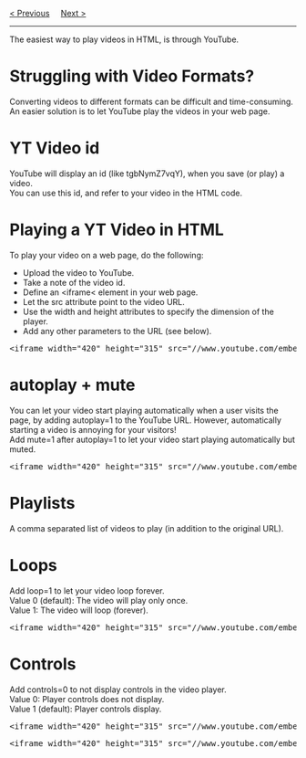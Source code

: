 <a href="/HTML/Media/Plug-ins.md">&lt; Previous</a>
&nbsp;&nbsp;&nbsp;
<a href="/HTML/APIs/Geolocation.md">Next &gt;</a>
<hr>
The easiest way to play videos in HTML, is through YouTube.
<h1>Struggling with Video Formats?</h1>
Converting videos to different formats can be difficult and time-consuming.
<br>
An easier solution is to let YouTube play the videos in your web page.
<h1>YT Video id</h1>
YouTube will display an id (like tgbNymZ7vqY), when you save (or play) a video.
<br>
You can use this id, and refer to your video in the HTML code.
<h1>Playing a YT Video in HTML</h1>
To play your video on a web page, do the following:
<ul>
  <li>Upload the video to YouTube.</li>
  <li>Take a note of the video id.</li>
  <li>Define an &lt;iframe&lt; element in your web page.</li>
  <li>Let the src attribute point to the video URL.</li>
  <li>Use the width and height attributes to specify the dimension of the player.</li>
  <li>Add any other parameters to the URL (see below).</li>
</ul>
<pre>&lt;iframe width="420" height="315" src="//www.youtube.com/embed/tgbNymZ7vqY"&gt;&lt;/iframe&gt;</pre>
<h1>autoplay + mute</h1>
You can let your video start playing automatically when a user visits the page, by adding autoplay=1 to the YouTube URL. However, automatically starting a video is annoying for your visitors!
<br>
Add mute=1 after autoplay=1 to let your video start playing automatically but muted.
<pre>&lt;iframe width="420" height="315" src="//www.youtube.com/embed/tgbNymZ7vqY?autoplay=1&mute=1"&gt;&lt;/iframe&gt;</pre>
<h1>Playlists</h1>
A comma separated list of videos to play (in addition to the original URL).
<h1>Loops</h1>
Add loop=1 to let your video loop forever.
<br>
Value 0 (default): The video will play only once.
<br>
Value 1: The video will loop (forever).
<pre>&lt;iframe width="420" height="315" src="//www.youtube.com/embed/tgbNymZ7vqY?playlist=tgbNymZ7vqY&loop=1"&gt;&lt;/iframe&gt;</pre>
<h1>Controls</h1>
Add controls=0 to not display controls in the video player.
<br>
Value 0: Player controls does not display.
<br>
Value 1 (default): Player controls display.
<pre>&lt;iframe width="420" height="315" src="//www.youtube.com/embed/tgbNymZ7vqY?controls=0"&gt;&lt;/iframe&gt;</pre>
<pre>&lt;iframe width="420" height="315" src="//www.youtube.com/embed/tgbNymZ7vqY?controls=1"&gt;&lt;/iframe&gt;</pre>

